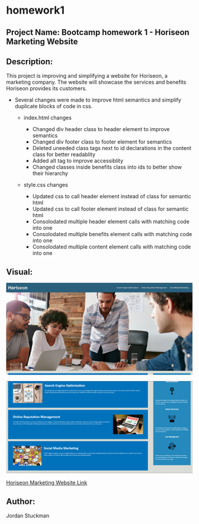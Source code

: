 # homework1

## Project Name: Bootcamp homework 1 - Horiseon Marketing Website

## Description:
This project is improving and simplifying a website for Horiseon, a marketing company. The website will showcase the services and benefits Horiseon provides its customers. 

* Several changes were made to improve html semantics and simplify duplicate blocks of code in css. 
  
  * index.html changes
    * Changed div header class to header element to improve semantics
    * Changed div footer class to footer element for semantics
    * Deleted uneeded class tags next to id declarations in the content class for better readablity
    * Added alt tag to improve accessiblity
    * Changed classes inside benefits class into ids to better show their hierarchy
    
  * style.css changes
    * Updated css to call header element instead of class for semantic html
    * Updated css to call footer element instead of class for semantic html
    * Consolodated multiple header element calls with matching code into one
    * Consolodated multiple benefits element calls with matching code into one
    * Consolodated multiple content element calls with matching code into one
    



## Visual:
![Website Screenshot 1 - top](./screenshots/websiteScreenshot1.PNG)

![Website Screenshot 1 - bottom](./screenshots/websiteScreenshot2.PNG)

[Horiseon Marketing Website Link](https://jordanks93.github.io/homework1/)


## Author: 
Jordan Stuckman
